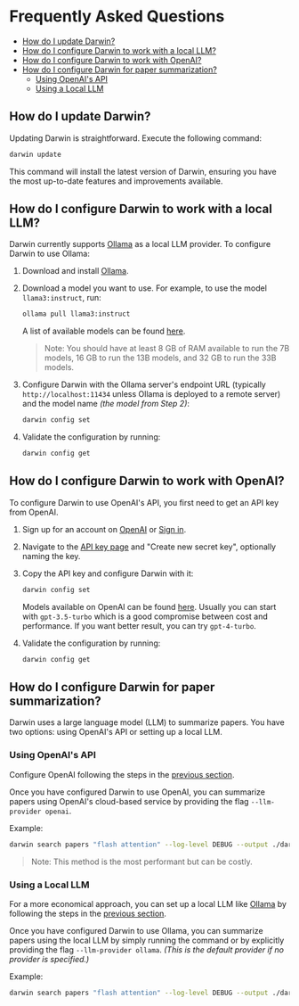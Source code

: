 # Frequently Asked Questions

<!-- START doctoc generated TOC please keep comment here to allow auto update -->
<!-- DON'T EDIT THIS SECTION, INSTEAD RE-RUN doctoc TO UPDATE -->

- [How do I update Darwin?](#how-do-i-update-darwin)
- [How do I configure Darwin to work with a local LLM?](#how-do-i-configure-darwin-to-work-with-a-local-llm)
- [How do I configure Darwin to work with OpenAI?](#how-do-i-configure-darwin-to-work-with-openai)
- [How do I configure Darwin for paper summarization?](#how-do-i-configure-darwin-for-paper-summarization)
  - [Using OpenAI's API](#using-openais-api)
  - [Using a Local LLM](#using-a-local-llm)

<!-- END doctoc generated TOC please keep comment here to allow auto update -->

## How do I update Darwin?

Updating Darwin is straightforward. Execute the following command:

```bash
darwin update
```

This command will install the latest version of Darwin, ensuring you have the most up-to-date features and improvements available.

## How do I configure Darwin to work with a local LLM?

Darwin currently supports [Ollama](https://ollama.com/) as a local LLM provider. To configure Darwin to use Ollama:

1. Download and install [Ollama](https://ollama.com/).
2. Download a model you want to use. For example, to use the model `llama3:instruct`, run:

   ```sh
   ollama pull llama3:instruct
   ```

   A list of available models can be found [here](https://ollama.com/library).

   > Note: You should have at least 8 GB of RAM available to run the 7B models, 16 GB to run the 13B models, and 32 GB to run the 33B models.

3. Configure Darwin with the Ollama server's endpoint URL (typically `http://localhost:11434` unless Ollama is deployed to a remote server) and the model name _(the model from Step 2)_:

   ```bash
   darwin config set
   ```

4. Validate the configuration by running:

   ```bash
   darwin config get
   ```

## How do I configure Darwin to work with OpenAI?

To configure Darwin to use OpenAI's API, you first need to get an API key from OpenAI.

1. Sign up for an account on [OpenAI](https://platform.openai.com/signup) or [Sign in](https://platform.openai.com/login).
2. Navigate to the [API key page](https://platform.openai.com/account/api-keys) and "Create new secret key", optionally naming the key.
3. Copy the API key and configure Darwin with it:

   ```bash
   darwin config set
   ```

   Models available on OpenAI can be found [here](https://platform.openai.com/docs/models). Usually you can start with `gpt-3.5-turbo` which is a good compromise between cost and performance. If you want better result, you can try `gpt-4-turbo`.

4. Validate the configuration by running:

   ```bash
   darwin config get
   ```

## How do I configure Darwin for paper summarization?

Darwin uses a large language model (LLM) to summarize papers. You have two options: using OpenAI's API or setting up a local LLM.

### Using OpenAI's API

Configure OpenAI following the steps in the [previous section](#how-do-i-configure-darwin-to-work-with-openai).

Once you have configured Darwin to use OpenAI, you can summarize papers using OpenAI's cloud-based service by providing the flag `--llm-provider openai`.

Example:

```bash
darwin search papers "flash attention" --log-level DEBUG --output ./darwin-data --count 3 --include-summary --llm-provider openai
```

> Note: This method is the most performant but can be costly.

### Using a Local LLM

For a more economical approach, you can set up a local LLM like [Ollama](https://ollama.com/) by following the steps in the [previous section](#how-do-i-configure-darwin-to-work-with-a-local-llm).

Once you have configured Darwin to use Ollama, you can summarize papers using the local LLM by simply running the command or by explicitly providing the flag `--llm-provider ollama`. _(This is the default provider if no provider is specified.)_

Example:

```bash
darwin search papers "flash attention" --log-level DEBUG --output ./darwin-data --count 3 --include-summary --llm-provider ollama
```
